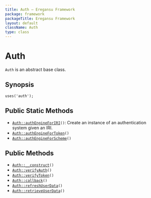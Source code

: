 ```yaml
---
title: Auth — Eregansu Framework
package: framework
packageTitle: Eregansu Framework
layout: default
className: Auth
type: class
---
```


# Auth

<code>Auth</code> is an abstract base class.

## Synopsis

<pre><code>uses('auth');
</code></pre>
## Public Static Methods

* <code><a href="Auth%3A%3AauthEngineForIRI">Auth::authEngineForIRI</a>()</code>: Create an instance of an authentication system given an IRI.
* <code><a href="Auth%3A%3AauthEngineForToken">Auth::authEngineForToken</a>()</code>
* <code><a href="Auth%3A%3AauthEngineForScheme">Auth::authEngineForScheme</a>()</code>

## Public Methods

* <code><a href="Auth%3A%3A__construct">Auth::__construct</a>()</code>
* <code><a href="Auth%3A%3AverifyAuth">Auth::verifyAuth</a>()</code>
* <code><a href="Auth%3A%3AverifyToken">Auth::verifyToken</a>()</code>
* <code><a href="Auth%3A%3Acallback">Auth::callback</a>()</code>
* <code><a href="Auth%3A%3ArefreshUserData">Auth::refreshUserData</a>()</code>
* <code><a href="Auth%3A%3AretrieveUserData">Auth::retrieveUserData</a>()</code>

